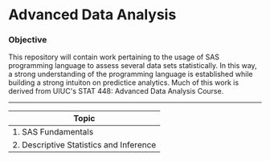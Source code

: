 # Advanced Data Analysis
### Objective
This repository will contain work pertaining to the usage of SAS programming language to assess several data sets statistically. In this way, a strong understanding of the programming language is established while building a strong intuiton on predictice analytics. Much of this work is derived from UIUC's STAT 448: Advanced Data Analysis Course.

---

| Topic         | 
| ------------- |
| 1. SAS Fundamentals      | 
| 2. Descriptive Statistics and Inference | 

